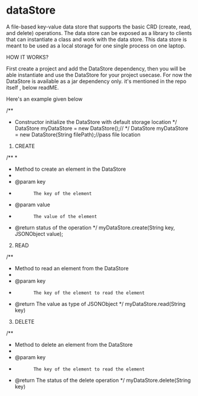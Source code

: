 # dataStore
A file-based key-value data store that supports the basic CRD (create, read, and delete) operations. The data store can be exposed as a library to clients that can instantiate a class and work with the data store.
This data store is meant to be used as a local storage for one single process on one laptop.

HOW IT WORKS?

First create a project and add the DataStore dependency, 
then you will be able instantiate and use the DataStore for your project usecase. 
For now the DataStore is available as a jar dependency only. 
it's mentioned in the repo itself , below readME.

Here's an example given below

/**
* Constructor initialize the DataStore with default storage location
*/
DataStore myDataStore = new DataStore();//
*/
DataStore myDataStore = new DataStore(String filePath);//pass file location

1. CREATE 

/**
*
* Method to create an element in the DataStore
*
* @param key
*            The key of the element
* @param value
*            The value of the element
* @return status of the operation
*/
myDataStore.create(String key, JSONObject value);

2. READ

/**
* Method to read an element from the DataStore
*
* @param key
*            The key of the element to read the element
* @return The value as type of JSONObject
*/
myDataStore.read(String key)


3. DELETE

/**
* Method to delete an element from the DataStore
*
* @param key
*            The key of the element to read the element
* @return The status of the delete operation
*/
myDataStore.delete(String key)
